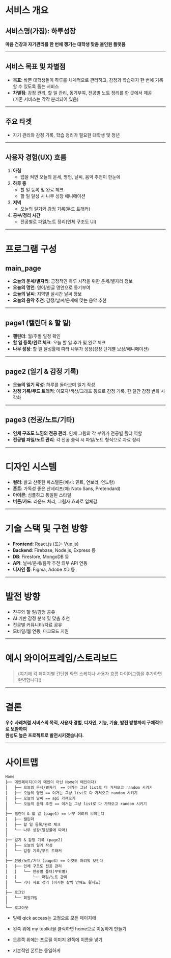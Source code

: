 # 서비스 개요

## 서비스명(가칭): 하루성장
**마음 건강과 자기관리를 한 번에 챙기는 대학생 맞춤 올인원 플랫폼**

---

## 서비스 목표 및 차별점

- **목표**: 바쁜 대학생들이 하루를 체계적으로 관리하고, 감정과 학습까지 한 번에 기록할 수 있도록 돕는 서비스
- **차별점**: 감정 관리, 할 일 관리, 동기부여, 전공별 노트 정리를 한 곳에서 제공  
  (기존 서비스는 각각 분리되어 있음)

---

## 주요 타겟

- 자기 관리와 감정 기록, 학습 정리가 필요한 대학생 및 청년

---

## 사용자 경험(UX) 흐름

1. **아침**  
   - 앱을 켜면 오늘의 운세, 명언, 날씨, 음악 추천이 한눈에  
2. **하루 중**  
   - 할 일 등록 및 완료 체크  
   - 할 일 달성 시 나무 성장 애니메이션  
3. **저녁**  
   - 오늘의 일기와 감정 기록(무드 트래커)  
4. **공부/정리 시간**  
   - 전공별로 파일/노트 정리(인체 구조도 UI)

---

# 프로그램 구성

## main_page
- **오늘의 운세/별자리**: 긍정적인 하루 시작을 위한 운세/별자리 정보
- **오늘의 명언**: 영어/한글 명언으로 동기부여
- **오늘의 날씨**: 지역별 실시간 날씨 정보
- **오늘의 음악 추천**: 감정/날씨/운세에 맞는 음악 추천

---

## page1 (캘린더 & 할 일)
- **캘린더**: 월/주별 일정 확인
- **할 일 등록/완료 체크**: 오늘 할 일 추가 및 완료 체크
- **나무 성장**: 할 일 달성률에 따라 나무가 성장(성장 단계별 보상/애니메이션)

---

## page2 (일기 & 감정 기록)
- **오늘의 일기 작성**: 하루를 돌아보며 일기 작성
- **감정 기록/무드 트래커**: 이모지/색상/그래프 등으로 감정 기록, 한 달간 감정 변화 시각화

---

## page3 (전공/노트/기타)
- **인체 구조도 느낌의 전공 관리**: 인체 그림의 각 부위가 전공별 폴더 역할
- **전공별 파일/노트 관리**: 각 전공 클릭 시 파일/노트 형식으로 자료 정리

---

# 디자인 시스템

- **컬러**: 밝고 산뜻한 파스텔톤(예시: 민트, 연보라, 연노랑)
- **폰트**: 가독성 좋은 산세리프(예: Noto Sans, Pretendard)
- **아이콘**: 심플하고 통일된 스타일
- **버튼/카드**: 라운드 처리, 그림자 효과로 입체감

---

# 기술 스택 및 구현 방향

- **Frontend**: React.js (또는 Vue.js)
- **Backend**: Firebase, Node.js, Express 등
- **DB**: Firestore, MongoDB 등
- **API**: 날씨/운세/음악 추천 외부 API 연동
- **디자인 툴**: Figma, Adobe XD 등

---

# 발전 방향

- 친구와 할 일/감정 공유
- AI 기반 감정 분석 및 맞춤 추천
- 전공별 커뮤니티/자료 공유
- 모바일/웹 연동, 다크모드 지원

---

# 예시 와이어프레임/스토리보드

> (여기에 각 페이지별 간단한 화면 스케치나 사용자 흐름 다이어그램을 추가하면 완벽합니다!)

---

# 결론

**우수 사례처럼 서비스의 목적, 사용자 경험, 디자인, 기능, 기술, 발전 방향까지 구체적으로 보완하여  
완성도 높은 프로젝트로 발전시키겠습니다.**

---

# 사이트맵

```
Home
├── 메인페이지(이게 메인이 아닌 Home이 메인이다)
│   ├── 오늘의 운세/별자리  == 이거는 그냥 list로 다 가져오고 random 시키기
│   ├── 오늘의 명언 == 이거는 그냥 list로 다 가져오고 random 시키기
│   ├── 오늘의 날씨 == api 가져오기
│   └── 오늘의 음악 추천 == 이거는 그냥 list로 다 가져오고 random 시키기
│
├── 캘린더 & 할 일 (page1) == 너무 어려워 보이는디
│   ├── 캘린더
│   ├── 할 일 등록/완료 체크
│   └── 나무 성장(달성률에 따라)
│
├── 일기 & 감정 기록 (page2)
│   ├── 오늘의 일기 작성
│   └── 감정 기록/무드 트래커
│
├── 전공/노트/기타 (page3) == 이것도 어려워 보인다
│   ├── 인체 구조도 전공 관리
│   │   └── 전공별 폴더(부위별)
│   │       └── 파일/노트 관리
│   └── 기타 자료 정리 (이거는 살짝 안해도 될지도)
│
├── 로그인
│   └── 회원가입
│
└── 로그아웃
```


- 밑에  qick access는 고정으로 모든 페이지에
- 왼쪽 위에 my toolkit을 클릭하면 home으로 이동하게 만들기
- 오른쪽 위에는 프로필 이미지 왼쪽에 이름을 넣기   

- 기본적인 폰트는 동일하게 